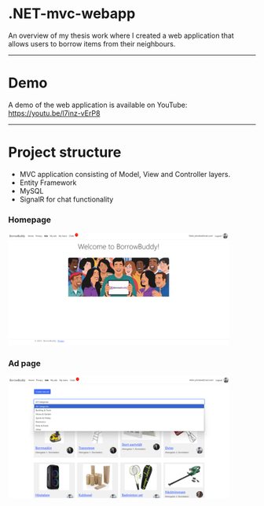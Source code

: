 # .NET-mvc-webapp
An overview of my thesis work where I created a web application that allows users to borrow items from their neighbours.

---

# Demo
A demo of the web application is available on YouTube:
https://youtu.be/l7inz-vErP8

---

# Project structure
- MVC application consisting of Model, View and Controller layers.
- Entity Framework
- MySQL
- SignalR for chat functionality

### Homepage
<img src="assets/images/Screenshot-1.png" alt="Homepage" width="450" />

### Ad page
<img src="assets/images/Screenshot-2.png" alt="Ad page" width="450" />
